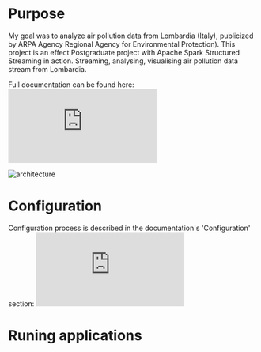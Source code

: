# Purpose
My goal was to analyze air pollution data from Lombardia (Italy), publicized by ARPA Agency Regional Agency for Environmental Protection). 
This project is an effect Postgraduate project with Apache Spark Structured Streaming in action. Streaming, analysing, visualising air pollution data stream from Lombardia.


Full documentation can be found here: ![documentation](https://github.com/tomaszkubat/SparkStreaming/tree/master/doc/documentation.pdf)


![architecture](https://github.com/tomaszkubat/SparkStreaming/tree/master/doc/fin/architecture.png)



# Configuration
Configuration process is described in the documentation's 'Configuration' section: ![documentation](https://github.com/tomaszkubat/SparkStreaming/tree/master/doc/documentation.pdf)

# Runing applications




